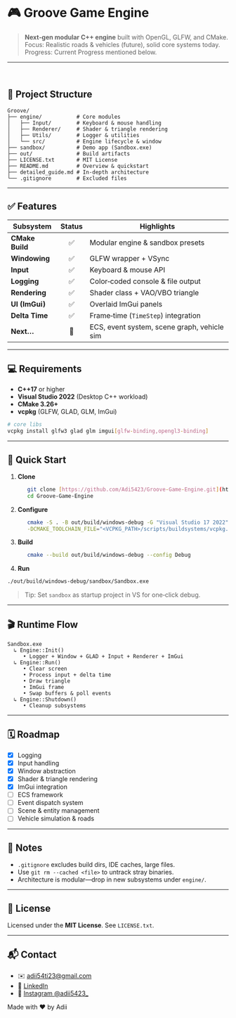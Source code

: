 ﻿# 🎮 Groove Game Engine

> **Next‑gen modular C++ engine** built with OpenGL, GLFW, and CMake.  
> Focus: Realistic roads & vehicles (future), solid core systems today.
> Progress: Current Progress mentioned below.

---

﻿
## 🚧 Project Structure

```text
Groove/
├── engine/           # Core modules
│   ├── Input/        # Keyboard & mouse handling
│   ├── Renderer/     # Shader & triangle rendering
│   ├── Utils/        # Logger & utilities
│   └── src/          # Engine lifecycle & window
├── sandbox/          # Demo app (Sandbox.exe)
├── out/              # Build artifacts
├── LICENSE.txt       # MIT License
├── README.md         # Overview & quickstart
├── detailed_guide.md # In‑depth architecture
└── .gitignore        # Excluded files
````

---

## ✅ Features

| Subsystem       | Status | Highlights                                  |
| --------------- | :----: | ------------------------------------------- |
| **CMake Build** |    ✅   | Modular engine & sandbox presets            |
| **Windowing**   |    ✅   | GLFW wrapper + VSync                        |
| **Input**       |    ✅   | Keyboard & mouse API                        |
| **Logging**     |    ✅   | Color‑coded console & file output           |
| **Rendering**   |    ✅   | Shader class + VAO/VBO triangle             |
| **UI (ImGui)**  |    ✅   | Overlaid ImGui panels                       |
| **Delta Time**  |    ✅   | Frame‑time (`TimeStep`) integration         |
| **Next…**       |   🔲   | ECS, event system, scene graph, vehicle sim |

---

## 💻 Requirements

* **C++17** or higher
* **Visual Studio 2022** (Desktop C++ workload)
* **CMake 3.26+**
* **vcpkg** (GLFW, GLAD, GLM, ImGui)

```bash
# core libs
vcpkg install glfw3 glad glm imgui[glfw-binding,opengl3-binding]
```

---

## 🚀 Quick Start

1. **Clone**

   ```bash
      git clone [https://github.com/Adi5423/Groove-Game-Engine.git](https://github.com/Adi5423/Groove-Game-Engine.git)
      cd Groove-Game-Engine
   ```

2. **Configure**
   ```bash
      cmake -S . -B out/build/windows-debug -G "Visual Studio 17 2022" -A x64 \
      -DCMAKE_TOOLCHAIN_FILE="<VCPKG_PATH>/scripts/buildsystems/vcpkg.cmake"
   ````

3. **Build**

   ```bash
      cmake --build out/build/windows-debug --config Debug
   ```


4. **Run**
```bash
./out/build/windows-debug/sandbox/Sandbox.exe
````

> Tip: Set `sandbox` as startup project in VS for one‑click debug.

---

## 🎬 Runtime Flow

```text
Sandbox.exe
  ↳ Engine::Init()
     • Logger + Window + GLAD + Input + Renderer + ImGui
  ↳ Engine::Run()
     • Clear screen
     • Process input + delta time
     • Draw triangle
     • ImGui frame
     • Swap buffers & poll events
  ↳ Engine::Shutdown()
     • Cleanup subsystems
```

---

## 🗓️ Roadmap

* [x] Logging
* [x] Input handling
* [x] Window abstraction
* [x] Shader & triangle rendering
* [x] ImGui integration
* [ ] ECS framework
* [ ] Event dispatch system
* [ ] Scene & entity management
* [ ] Vehicle simulation & roads

---

## 📌 Notes

* `.gitignore` excludes build dirs, IDE caches, large files.
* Use `git rm --cached <file>` to untrack stray binaries.
* Architecture is modular—drop in new subsystems under `engine/`.

---

## 📜 License

Licensed under the **MIT License**. See `LICENSE.txt`.

---

## 📬 Contact

* ✉️  [adii54ti23@gmail.com](mailto:adii54ti23@gmail.com)
* 💼 [LinkedIn](https://www.linkedin.com/in/aditya-tiwari-141731329/)
* 📸 [Instagram @adii5423\_](https://www.instagram.com/adii5423_)

Made with ❤️ by Adii